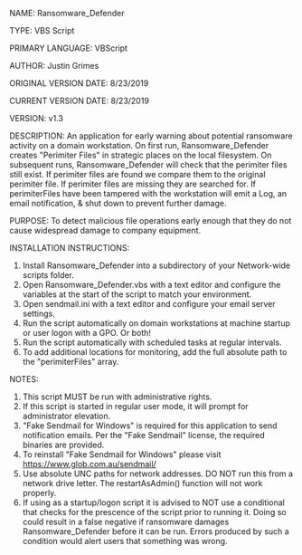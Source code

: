 NAME: Ransomware_Defender

TYPE: VBS Script

PRIMARY LANGUAGE: VBScript
 
AUTHOR: Justin Grimes

ORIGINAL VERSION DATE: 8/23/2019

CURRENT VERSION DATE: 8/23/2019

VERSION: v1.3


DESCRIPTION: An application for early warning about potential ransomware activity on a domain workstation. 
On first run, Ransomware_Defender creates "Perimiter Files" in strategic places on the local filesystem.
On subsequent runs, Ransomware_Defender will check that the perimiter files still exist.
If perimiter files are found we compare them to the original perimiter file. 
If perimiter files are missing they are searched for. 
If perimiterFiles have been tampered with the workstation will emit a Log, an email notification, & shut down to prevent further damage.





PURPOSE: To detect malicious file operations early enough that they do not cause widespread damage to company equipment.




INSTALLATION INSTRUCTIONS: 
1. Install Ransomware_Defender into a subdirectory of your Network-wide scripts folder.
2. Open Ransomware_Defender.vbs with a text editor and configure the variables at the start of the script to match your environment.
3. Open sendmail.ini with a text editor and configure your email server settings.
4. Run the script automatically on domain workstations at machine startup or user logon with a GPO. Or both!
5. Run the script automatically with scheduled tasks at regular intervals.
6. To add additional locations for monitoring, add the full absolute path to the "perimiterFiles" array.




NOTES: 
1. This script MUST be run with administrative rights.
2. If this script is started in regular user mode, it will prompt for administrator elevation.
3. "Fake Sendmail for Windows" is required for this application to send notification emails. Per the "Fake Sendmail" license, the required binaries are provided.
4. To reinstall "Fake Sendmail for Windows" please visit  https://www.glob.com.au/sendmail/
5. Use absolute UNC paths for network addresses. DO NOT run this from a network drive letter. The restartAsAdmin() function will not work properly.
6. If using as a startup/logon script it is advised to NOT use a conditional that checks for the prescence of the script prior to running it. Doing so could result in a false negative if ransomware damages Ransomware_Defender before it can be run. Errors produced by such a condition would alert users that something was wrong.
